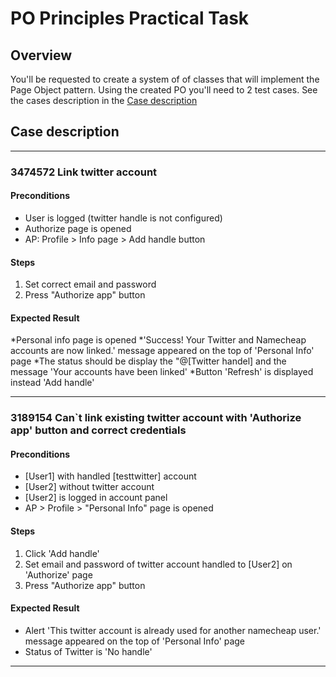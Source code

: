 # PO Principles Practical Task

## Overview

You'll be requested to create a system of of classes that will implement the Page Object pattern.
Using the created PO you'll need to 2 test cases. See the cases description in the [Case description](#case_description)


## <a id="case_description"></a>Case description

---

### 3474572 Link twitter account

#### Preconditions

* User is logged (twitter handle is not configured)
* Authorize page is opened
* AP: Profile > Info page > Add handle button

#### Steps

1) Set correct email and password
2) Press "Authorize app" button

#### Expected Result

*Personal info page is opened
*'Success! Your Twitter and Namecheap accounts are now linked.' message appeared on the top of 'Personal Info' page
*The status should be display the "@[Twitter handel] and the message 'Your accounts have been linked'
*Button 'Refresh' is displayed instead 'Add handle'

---

### 3189154 Can`t link existing twitter account with 'Authorize app' button and correct credentials

#### Preconditions

* [User1] with handled [testtwitter] account
* [User2] without twitter account
* [User2] is logged in account panel
* AP > Profile > "Personal Info" page is opened

#### Steps

1) Click 'Add handle'
2) Set email and password of twitter account handled to [User2] on 'Authorize' page
3) Press "Authorize app" button

#### Expected Result

* Alert 'This twitter account is already used for another namecheap user.' message appeared on the top of 'Personal Info' page
* Status of Twitter is 'No handle'

---
